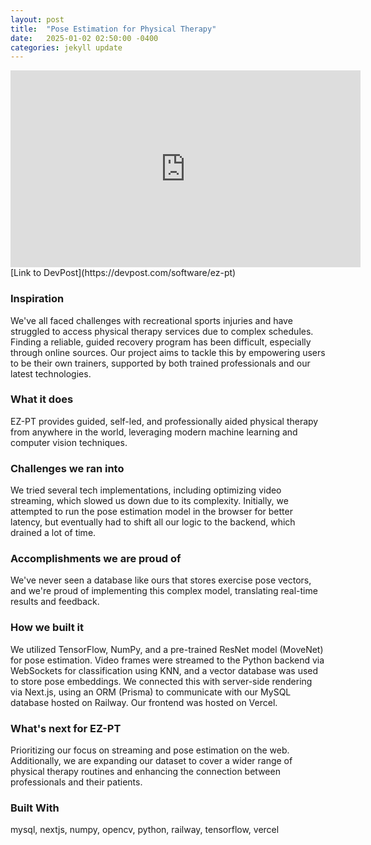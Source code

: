 ```yaml
---
layout: post
title:  "Pose Estimation for Physical Therapy"
date:   2025-01-02 02:50:00 -0400
categories: jekyll update
---
```


<iframe width="560" height="315" src="https://www.youtube.com/embed/s2pflHL8NqQ?si=gSnZ0o2-H4scAHP2" title="YouTube video player" frameborder="0" allow="accelerometer; autoplay; clipboard-write; encrypted-media; gyroscope; picture-in-picture; web-share" referrerpolicy="strict-origin-when-cross-origin" allowfullscreen></iframe>
[Link to DevPost](https://devpost.com/software/ez-pt)

### Inspiration
We've all faced challenges with recreational sports injuries and have struggled to access physical therapy services due to complex schedules. Finding a reliable, guided recovery program has been difficult, especially through online sources. Our project aims to tackle this by empowering users to be their own trainers, supported by both trained professionals and our latest technologies.

### What it does
EZ-PT provides guided, self-led, and professionally aided physical therapy from anywhere in the world, leveraging modern machine learning and computer vision techniques.

### Challenges we ran into
We tried several tech implementations, including optimizing video streaming, which slowed us down due to its complexity. Initially, we attempted to run the pose estimation model in the browser for better latency, but eventually had to shift all our logic to the backend, which drained a lot of time.

### Accomplishments we are proud of
We've never seen a database like ours that stores exercise pose vectors, and we're proud of implementing this complex model, translating real-time results and feedback.

### How we built it
We utilized TensorFlow, NumPy, and a pre-trained ResNet model (MoveNet) for pose estimation. Video frames were streamed to the Python backend via WebSockets for classification using KNN, and a vector database was used to store pose embeddings. We connected this with server-side rendering via Next.js, using an ORM (Prisma) to communicate with our MySQL database hosted on Railway. Our frontend was hosted on Vercel.

### What's next for EZ-PT
Prioritizing our focus on streaming and pose estimation on the web. Additionally, we are expanding our dataset to cover a wider range of physical therapy routines and enhancing the connection between professionals and their patients.

### Built With
mysql, nextjs, numpy, opencv, python, railway, tensorflow, vercel
